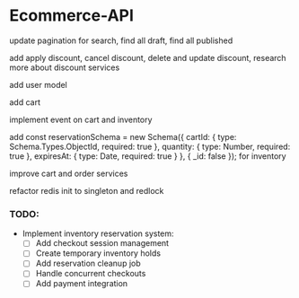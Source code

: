 # Ecommerce-API

update pagination for search, find all draft, find all published

add apply discount, cancel discount, delete and update discount, research more about discount services

add user model

add cart 

implement event on cart and inventory

add const reservationSchema = new Schema({
    cartId: {
        type: Schema.Types.ObjectId,
        required: true
    },
    quantity: {
        type: Number,
        required: true
    },
    expiresAt: {
        type: Date,
        required: true
    }
}, { _id: false }); for inventory

improve cart and order services

refactor redis init to singleton and redlock

### TODO:
- Implement inventory reservation system:
  - [ ] Add checkout session management
  - [ ] Create temporary inventory holds
  - [ ] Add reservation cleanup job
  - [ ] Handle concurrent checkouts
  - [ ] Add payment integration